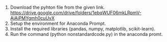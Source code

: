 1. Download the pyhton file from the given link. https://drive.google.com/drive/folders/1ebqWUF06mkLRpmV-AjAjPMYgmh0cuUvX
2. Setup the environment for Anaconda Prompt.
3. Install the required libraries (pandas, numpy, matplotlib, scikit-learn).
5. Run the command (python nonstandardcode.py) in the anaconda promt.